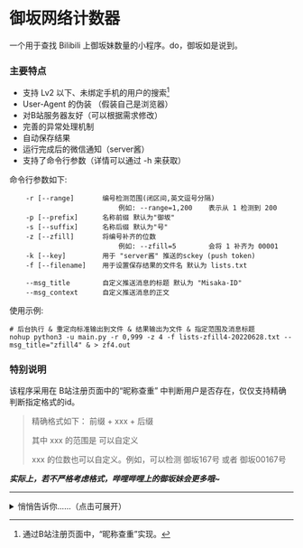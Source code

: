 # 御坂网络计数器

一个用于查找 Bilibili 上御坂妹数量的小程序。do，御坂如是说到。

### 主要特点

- 支持 Lv2 以下、未绑定手机的用户的搜索[^1]
- User-Agent 的伪装 （假装自己是浏览器）
- 对B站服务器友好（可以根据需求修改）
- 完善的异常处理机制
- 自动保存结果
- 运行完成后的微信通知（server酱）
- 支持了命令行参数（详情可以通过 -h 来获取）

[^1]: 通过B站注册页面中，“昵称查重”实现。

命令行参数如下:
```text
    -r [--range]       编号检测范围(闭区间,英文逗号分隔) 
                           例如: --range=1,200    表示从 1 检测到 200
    -p [--prefix]      名称前缀 默认为"御坂"
    -s [--suffix]      名称后缀 默认为"号"
    -z [--zfill]       将编号补齐的位数
                           例如: --zfill=5        会将 1 补齐为 00001
    -k [--key]         用于 "server酱" 推送的sckey (push token)
    -f [--filename]    用于设置保存结果的文件名 默认为 lists.txt
    
    --msg_title        自定义推送消息的标题 默认为 "Misaka-ID"
    --msg_context      自定义推送消息的正文
```
使用示例:

```shell
# 后台执行 & 重定向标准输出到文件 & 结果输出为文件 & 指定范围及消息标题
nohup python3 -u main.py -r 0,999 -z 4 -f lists-zfill4-20220628.txt --msg_title="zfill4" & > zf4.out
```

### 特别说明

该程序采用在 B站注册页面中的“昵称查重” 中判断用户是否存在，仅仅支持精确判断指定格式的id。

> 精确格式如下：
> 前缀 + xxx + 后缀
> 
> 其中 xxx 的范围是 可以自定义
>
> xxx 的位数也可以自定义。例如，可以检测 御坂167号 或者 御坂00167号

***实际上，若不严格考虑格式，哔哩哔哩上的御坂妹会更多哦~***

---

<details>
<summary>悄悄告诉你……（点击可展开）</summary>
<br>
0~20000号标准格式的御坂妹 7207 个.（2020.07.16）
<br>
编号前补"0"的御坂妹结果如下（2020.07.17）:
<ul>
<li>补为5位数的有 691 只（形如"御坂00123号"）</li>
<li>补为4位数的有 124 只（形如"御坂0123号"）</li>
<li>补为3位数的有 20 只（形如"御坂012号"）</li>
<li>补为2位数的有 9 只（形如"御坂01号"）</li>
</ul>
<br>
<b>上述御坂总计 8051 只，实际数量会更多一些</b>
<br><br>
<del>另外据其他小伙伴统计，<u>各种形式的御坂大约共有 10361+.（2020.04.19）</u></del>
<br><br>
do，御坂经过一番仔细搜索后开心地说道
</details> 
